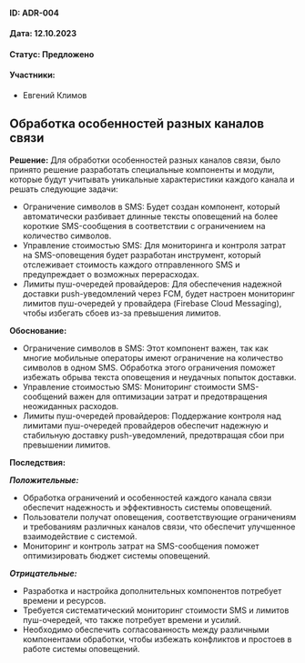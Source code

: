 #### ID: ADR-004

#### Дата: 12.10.2023

#### Статус: Предложено

#### Участники:
* Евгений Климов

## Обработка особенностей разных каналов связи

**Решение:** Для обработки особенностей разных каналов связи, было принято решение разработать специальные компоненты и модули, которые будут учитывать уникальные характеристики каждого канала и решать следующие задачи:
- Ограничение символов в SMS: Будет создан компонент, который автоматически разбивает длинные тексты оповещений на более короткие SMS-сообщения в соответствии с ограничением на количество символов.
- Управление стоимостью SMS: Для мониторинга и контроля затрат на SMS-оповещения будет разработан инструмент, который отслеживает стоимость каждого отправленного SMS и предупреждает о возможных перерасходах.
- Лимиты пуш-очередей провайдеров: Для обеспечения надежной доставки push-уведомлений через FCM, будет настроен мониторинг лимитов пуш-очередей у провайдера (Firebase Cloud Messaging), чтобы избегать сбоев из-за превышения лимитов.

**Обоснование:**
- Ограничение символов в SMS: Этот компонент важен, так как многие мобильные операторы имеют ограничение на количество символов в одном SMS. Обработка этого ограничения поможет избежать обрыва текста оповещения и неудачных попыток доставки.
- Управление стоимостью SMS: Мониторинг стоимости SMS-сообщений важен для оптимизации затрат и предотвращения неожиданных расходов.
- Лимиты пуш-очередей провайдеров: Поддержание контроля над лимитами пуш-очередей провайдеров обеспечит надежную и стабильную доставку push-уведомлений, предотвращая сбои при превышении лимитов.

**Последствия:**

***Положительные:***
- Обработка ограничений и особенностей каждого канала связи обеспечит надежность и эффективность системы оповещений.
- Пользователи получат оповещения, соответствующие ограничениям и требованиям различных каналов связи, что обеспечит улучшенное взаимодействие с системой.
- Мониторинг и контроль затрат на SMS-сообщения поможет оптимизировать бюджет системы оповещений.

***Отрицательные:***
- Разработка и настройка дополнительных компонентов потребует времени и ресурсов.
- Требуется систематический мониторинг стоимости SMS и лимитов пуш-очередей, что также потребует времени и усилий.
- Необходимо обеспечить согласованность между различными компонентами обработки, чтобы избежать конфликтов и простоев в работе системы оповещений.
